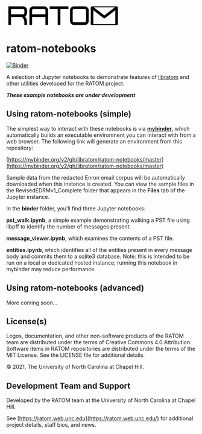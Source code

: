 ![Logo](https://github.com/libratom/ratom-logos/raw/master/basic_variations/RATOM_Vector_Logo_v1_300px.png)

# ratom-notebooks

[![Binder](https://mybinder.org/badge_logo.svg)](https://mybinder.org/v2/gh/libratom/ratom-notebooks/master)

A selection of Jupyter notebooks to demonstrate features of [libratom](https://github.com/libratom/libratom) and other utilities developed for the RATOM project.

***These example notebooks are under development***

## Using ratom-notebooks (simple)

The simplest way to interact with these notebooks is via [**mybinder**](https://gke.mybinder.org/), which automatically builds an executable environment you can interact with from a web browser. The following link will generate an environment from this repository:

[https://mybinder.org/v2/gh/libratom/ratom-notebooks/master](https://mybinder.org/v2/gh/libratom/ratom-notebooks/master)

Sample data from the redacted Enron email corpus will be automatically downloaded when this instance is created. You can view the sample files in the RevisedEDRMv1\_Complete folder that appears in the **Files** tab of the Jupyter instance.

In the **binder** folder, you’ll find three Jupyter notebooks:

**pst\_walk.ipynb**, a simple example demonstrating walking a PST file using libpff to identify the number of messages present.

**message\_viewer.ipynb**, which examines the contents of a PST file.

**entities.ipynb**, which identifies all of the entities present in every message body and commits them to a sqlite3 database. Note: this is intended to be run on a local or dedicated hosted instance; running this notebook in mybinder may reduce performance.

## Using ratom-notebooks (advanced)

More coming soon...

## License(s)

Logos, documentation, and other non-software products of the RATOM team are distributed under the terms of Creative Commons 4.0 Attribution. Software items in RATOM repositories are distributed under the terms of the MIT License. See the LICENSE file for additional details.

&copy; 2021, The University of North Carolina at Chapel Hill.

## Development Team and Support

Developed by the RATOM team at the University of North Carolina at Chapel Hill.

See [https://ratom.web.unc.edu](https://ratom.web.unc.edu/) for additional project details, staff bios, and news.
